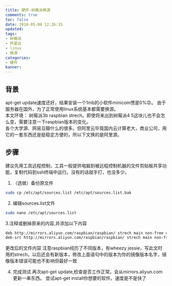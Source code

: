 ```yaml
---
title: 硬件-树莓派换源
comments: true
toc: false
date: 2018-05-08 12:26:15
updated:
tags:
- 树莓派
- 阿里云
- linux
- 换源
categories:
- 硬件
banner:
---
```

## 背景
apt-get update速度还好，结果安装一个1mb的小软件minicom愣是0%😡。
由于服务器在国外，为了正常使用linux系统基本都需要换源。  
本文环境： 树莓派3b  raspbian strech。即使将来出到树莓派4 5这块儿也不会怎么变，需要注意一下raspbian版本的变化。  
各个大学源、网易豆瓣什么的很多。但阿里云毕竟国内云计算老大，商业公司，用它的一套东西还是挺稳定方便的，所以下文换的是阿里源。
## 步骤
建议先用工具远程控制，工具一般提供电脑到被远程控制机器的文件剪贴板共享功能，复制代码到ssh终端中运行。没有的话就手打，也没多少。  
1. （选做）备份原文件
```bash
sudo cp /etc/apt/sources.list /etc/apt/sources.list.bak
```
2. 编辑sources.list文件
```bash
sudo nano /etc/apt/sources.list
```
3.注释或删掉原来的内容,并添加以下内容
```bash
deb http://mirrors.aliyun.com/raspbian/raspbian/ strech main non-free contrib
deb-src http://mirrors.aliyun.com/raspbian/raspbian/ strech main non-free contrib
```
更改后的文件内容
[](1.png)
注意raspbian经历了不同版本，有wheezy jessie，写此文时用的strech，以后还会有新版本，修改上面语句中的版本为你的镜像版本名字，镜像版本错误可能也不影响但最好一致

4. 完成测试
再次apt-get update,检查是否工作正常。会从mirrors.aliyun.com更新一串东西。
[](2.png)
尝试apt-get install你想要的软件。速度是不是快了
